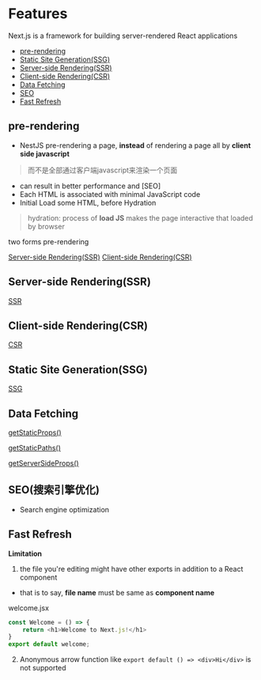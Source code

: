 # Features

Next.js is a framework for building server-rendered React applications

- [pre-rendering](#pre-rendering)
- [Static Site Generation(SSG)](#static-site-generationssg)
- [Server-side Rendering(SSR)](#server-side-renderingssr)
- [Client-side Rendering(CSR)](#client-side-renderingcsr)
- [Data Fetching](#data-fetching)
- [SEO](#seo)
- [Fast Refresh](#fast-refresh)

## pre-rendering

- NestJS pre-rendering a page, **instead** of rendering a page all by **client side javascript**

> 而不是全部通过客户端javascript来渲染一个页面

- can result in better performance and [SEO]
- Each HTML is associated with minimal JavaScript code
- Initial Load some HTML, before Hydration

> hydration: process of **load JS** makes the page interactive that loaded by browser

two forms pre-rendering

[Server-side Rendering(SSR)](#server-side-renderingssr)
[Client-side Rendering(CSR)](#client-side-renderingcsr)

## Server-side Rendering(SSR)

[SSR](NextJS_Server_Side_Rendering.md)

## Client-side Rendering(CSR)

[CSR](NextJS_Client_Side_Rendering.md)

## Static Site Generation(SSG)

[SSG](NextJS_Static_Generation.md)

## Data Fetching

[getStaticProps()](NextJS_DataFetching_GetStaticProps.md)

[getStaticPaths()](NextJS_DataFetching_GetStaticPaths.md)

[getServerSideProps()](NextJS_DataFetching_GetServerSideProps.md)

## SEO(搜索引擎优化)

- Search engine optimization

## Fast Refresh

**Limitation**

1. the file you're editing might have other exports in addition to a React component

- that is to say, **file name** must be same as **component name**

welcome.jsx

```js
const Welcome = () => {
    return <h1>Welcome to Next.js!</h1>
}
export default welcome;
```

2. Anonymous arrow function like `export default () => <div>Hi</div>` is not supported